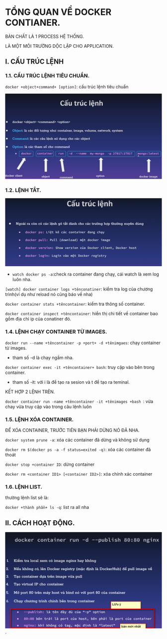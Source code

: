 # TỔNG QUAN VỀ DOCKER CONTIANER.

BẢN CHẤT LÀ 1 PROCESS HỆ THỐNG.

LÀ MỘT MÔI TRƯỜNG DỘC LẬP CHO APPLICATION.

## I. CẤU TRÚC LỆNH

### 1.1. CẤU TRÚC LỆNH TIÊU CHUẨN.


`docker +object+command+ [option]`: cấu trúc lệnh tiêu chuẩn

![hinh ](../images/1_command.png)

### 1.2. LỆNH TẮT.

![hinh ](../images/2_commnand.png)


- `watch docker ps -a`:check ra container đang chạy, cái watch là xem log luôn nha.

`[watch] docker container logs +tênconatiner`: kiểm tra log của chương trình(ví dụ như reload nó cũng báo về nha)



`docker container stats +têncontainer`: kiểm tra thông số container.


`docker container inspect +têncontainer`: hiển thị chi tiết về container bao gồm địa chỉ ip của conatiner đó.

### 1.4. LỆNH CHẠY CONTAINER TỪ IMAGES.



`docker run --name +têncontainer -p +port+ -d +tênimgaes`: chạy container từ images.

- tham số -d là chạy ngầm nha.

`docker container exec -it +têncontainer+ bash`: truy cập vào bên trong container.
-  tham số -it: với i là để tạo ra sesion và t để tạo ra teminal. 

KẾT HỢP 2 LỆNH TRÊN.

`docker container run -name +têncontainer -it +tênimages +bash `: vừa chay vừa truy cập vào trong câu lệnh luôn




### 1.5. LỆNH XÓA CONTAINER.

ĐỂ XÓA CONTAINER, TRƯỚC TIÊN BẠN PHẢI DỪNG NÓ ĐÃ NHA.

`docker system prune -a`: xóa các container đã dừng và không sử dụng

`docker rm $(docker ps -a -f status=exited -q)`: xóa các container đã thoát



`docker stop +container ID`: dừng container

`docker rm <container ID1> [<container ID2>]`: xóa chính xác container


### 1.6. LỆNH LIST.

thường lệnh list sẽ là:

`docker +thành phần+ ls -q`: list ra all nha




## II. CÁCH HOẠT ĐỘNG.

![hinh ](../images/3_hoat_dong.png).



